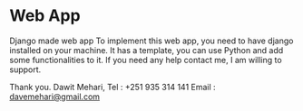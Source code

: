 # Web App
 Django made web app
To implement this web app, you need to have django installed on your machine.
It has a template, you can use Python and add some functionalities to it.
If you need any help contact me, I am willing to support.

Thank you.
Dawit Mehari,
     Tel : +251 935 314 141
     Email : davemehari@gmail.com
